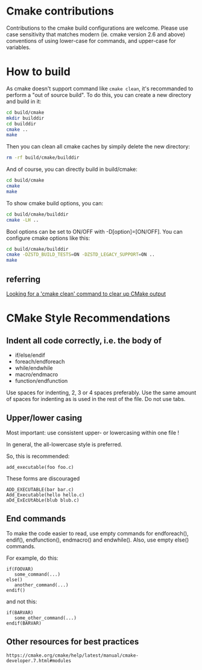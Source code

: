 # Cmake contributions

Contributions to the cmake build configurations are welcome. Please
use case sensitivity that matches modern (ie. cmake version 2.6 and above)
conventions of using lower-case for commands, and upper-case for
variables.

# How to build

As cmake doesn't support command like `cmake clean`, it's recommanded to perform a "out of source build".
To do this, you can create a new directory and build in it:
```sh
cd build/cmake
mkdir builddir
cd builddir
cmake ..
make
```
Then you can clean all cmake caches by simpily delete the new directory:
```sh
rm -rf build/cmake/builddir
```

And of course, you can directly build in build/cmake:
```sh
cd build/cmake
cmake
make
```

To show cmake build options, you can:
```sh
cd build/cmake/builddir
cmake -LH ..
```

Bool options can be set to ON/OFF with -D\[option\]=\[ON/OFF\]. You can configure cmake options like this:
```sh
cd build/cmake/builddir
cmake -DZSTD_BUILD_TESTS=ON -DZSTD_LEGACY_SUPPORT=ON ..
make
```

## referring
[Looking for a 'cmake clean' command to clear up CMake output](https://stackoverflow.com/questions/9680420/looking-for-a-cmake-clean-command-to-clear-up-cmake-output)

# CMake Style Recommendations

## Indent all code correctly, i.e. the body of

 * if/else/endif
 * foreach/endforeach
 * while/endwhile
 * macro/endmacro
 * function/endfunction

Use spaces for indenting, 2, 3 or 4 spaces preferably. Use the same amount of
spaces for indenting as is used in the rest of the file. Do not use tabs.

## Upper/lower casing

Most important: use consistent upper- or lowercasing within one file !

In general, the all-lowercase style is preferred.

So, this is recommended:

```
add_executable(foo foo.c)
```

These forms are discouraged

```
ADD_EXECUTABLE(bar bar.c)
Add_Executable(hello hello.c)
aDd_ExEcUtAbLe(blub blub.c)
```

## End commands
To make the code easier to read, use empty commands for endforeach(), endif(),
endfunction(), endmacro() and endwhile(). Also, use empty else() commands.

For example, do this:

```
if(FOOVAR)
   some_command(...)
else()
   another_command(...)
endif()
```

and not this:

```
if(BARVAR)
   some_other_command(...)
endif(BARVAR)
```

## Other resources for best practices

`https://cmake.org/cmake/help/latest/manual/cmake-developer.7.html#modules`
